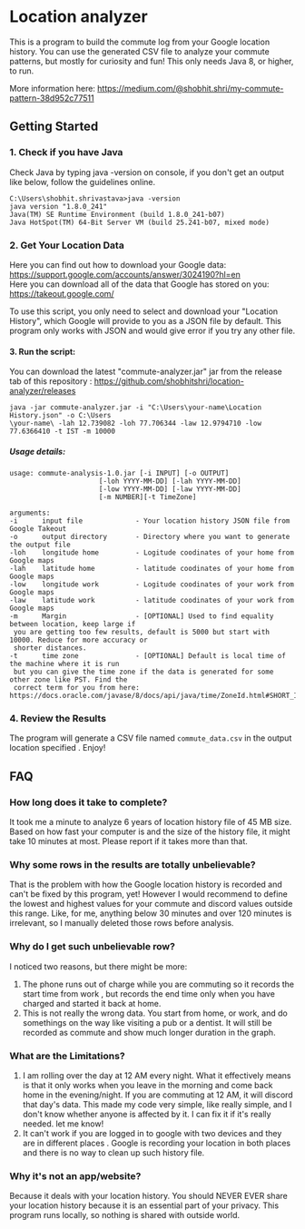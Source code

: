 # Location analyzer

This is a program to build the commute log from your Google location history. You can use the
 generated CSV file to analyze your commute patterns, but mostly for curiosity and fun! This only
  needs Java 8, or higher, to run.
  
  More information here: https://medium.com/@shobhit.shri/my-commute-pattern-38d952c77511

## Getting Started

### 1. Check if you have Java

Check Java by typing java -version on console, if you don't get an output like below, follow the
 guidelines online.
 
 ```shell
C:\Users\shobhit.shrivastava>java -version
java version "1.8.0_241"
Java(TM) SE Runtime Environment (build 1.8.0_241-b07)
Java HotSpot(TM) 64-Bit Server VM (build 25.241-b07, mixed mode)
 ```

### 2. Get Your Location Data

Here you can find out how to download your Google data: <https://support.google.com/accounts/answer/3024190?hl=en></br>
Here you can download all of the data that Google has stored on you: <https://takeout.google.com/>

To use this script, you only need to select and download your "Location History", which Google
 will provide to you as a JSON file by default. This program only works with JSON and would give
  error if you try any other file.

#### 3. Run the script:

You can download the latest "commute-analyzer.jar" jar from the release tab of this repository
: https://github.com/shobhitshri/location-analyzer/releases


```shell
java -jar commute-analyzer.jar -i "C:\Users\your-name\Location History.json" -o C:\Users
\your-name\ -lah 12.739082 -loh 77.706344 -law 12.9794710 -low 77.6366410 -t IST -m 10000
```

##### Usage details:

```
usage: commute-analysis-1.0.jar [-i INPUT] [-o OUTPUT] 
                      [-loh YYYY-MM-DD] [-lah YYYY-MM-DD]
                      [-low YYYY-MM-DD] [-law YYYY-MM-DD]
                      [-m NUMBER][-t TimeZone]

arguments:
-i      input file             - Your location history JSON file from Google Takeout
-o      output directory       - Directory where you want to generate the output file
-loh    longitude home         - Logitude coodinates of your home from Google maps
-lah    latitude home          - latitude coodinates of your home from Google maps
-low    longitude work         - Logitude coodinates of your work from Google maps
-law    latitude work          - latitude coodinates of your work from Google maps
-m      Margin                 - [OPTIONAL] Used to find equality between location, keep large if
 you are getting too few results, default is 5000 but start with 10000. Reduce for more accuracy or
 shorter distances.
-t      time zone              - [OPTIONAL] Default is local time of the machine where it is run
 but you can give the time zone if the data is generated for some other zone like PST. Find the
 correct term for you from here: 
https://docs.oracle.com/javase/8/docs/api/java/time/ZoneId.html#SHORT_IDS 
```

### 4. Review the Results

The program will generate a CSV file named `commute_data.csv` in the output location specified
. Enjoy!

## FAQ

### How long does it take to complete?

It took me a minute to analyze 6 years of location history file of 45 MB size. Based on how fast
 your computer is and the size of the history file, it might take 10 minutes at most. Please
  report if it takes more than that.
 
### Why some rows in the results are totally unbelievable?
 That is the problem with how the Google location history is recorded and can't be fixed by this
  program, yet! However I would recommend to define the lowest and highest values for your
   commute and discord values outside this range. Like, for me, anything below 30 minutes and over
    120 minutes is irrelevant, so I manually deleted those rows before analysis.
    
### Why do I get such unbelievable row?

I noticed two reasons, but there might be more:
1. The phone runs out of charge while you are commuting so it records the start time from work
, but records the end time only when you have charged and started it back at home.
2. This is not really the wrong data. You start from home, or work, and do somethings on the way
 like visiting a pub or a dentist. It will still be recorded as commute and show much longer
  duration in the graph.
  
### What are the Limitations?
1. I am rolling over the day at 12 AM every night. What it effectively means is that it only
 works when you leave in the morning and come back home in the evening/night. If you are
  commuting at 12 AM, it will discord that day's data. This made my code very simple, like really
   simple, and I don't know whether anyone is affected by it. I can fix it if it's really needed.
    let me know! 
2. It can't work if you are logged in to google with two devices and they are in different places
. Google is recording your location in both places and there is no way to clean up such history
 file.

### Why it's not an app/website?

Because it deals with your location history. You should NEVER EVER share your location history
 because it is an essential part of your privacy. This program runs locally, so nothing is
  shared with outside world.